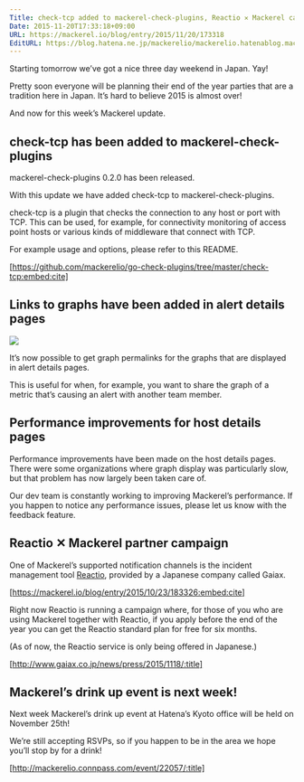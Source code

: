 ```yaml
---
Title: check-tcp added to mackerel-check-plugins, Reactio ✕ Mackerel campaign, etc.
Date: 2015-11-20T17:33:18+09:00
URL: https://mackerel.io/blog/entry/2015/11/20/173318
EditURL: https://blog.hatena.ne.jp/mackerelio/mackerelio.hatenablog.mackerel.io/atom/entry/6653586347145895620
---
```


Starting tomorrow we’ve got a nice three day weekend in Japan. Yay!

Pretty soon everyone will be planning their end of the year parties that are a tradition here in Japan. It’s hard to believe 2015 is almost over!

And now for this week’s Mackerel update.

## check-tcp has been added to mackerel-check-plugins

mackerel-check-plugins 0.2.0 has been released.

With this update we have added check-tcp to mackerel-check-plugins.

check-tcp is a plugin that checks the connection to any host or port with TCP.
This can be used, for example, for connectivity monitoring of access point hosts or various kinds of middleware that connect with TCP.

For example usage and options, please refer to this README. 

[https://github.com/mackerelio/go-check-plugins/tree/master/check-tcp:embed:cite]

## Links to graphs have been added in alert details pages

![](https://cdn-ak.f.st-hatena.com/images/fotolife/m/mackerelio/20151120/20151120113822.png)

It’s now possible to get graph permalinks for the graphs that are displayed in alert details pages.

This is useful for when, for example, you want to share the graph of a metric that’s causing an alert with another team member.


## Performance improvements for host details pages 

Performance improvements have been made on the host details pages. There were some organizations where graph display was particularly slow, but that problem has now largely been taken care of.

Our dev team is constantly working to improving Mackerel’s performance.
If you happen to notice any performance issues, please let us know with the feedback feature.

## Reactio ✕ Mackerel partner campaign

One of Mackerel’s supported notification channels is the incident management tool [Reactio](https://reactio.jp/), provided by a Japanese company called Gaiax.

[https://mackerel.io/blog/entry/2015/10/23/183326:embed:cite] 

Right now Reactio is running a campaign where, for those of you who are using Mackerel together with Reactio, if you apply before the end of the year you can get the Reactio standard plan for free for six months.

(As of now, the Reactio service is only being offered in Japanese.)

[http://www.gaiax.co.jp/news/press/2015/1118/:title]


## Mackerel’s drink up event is next week!

Next week Mackerel’s drink up event at Hatena’s Kyoto office will be held on November 25th!

We’re still accepting RSVPs, so if you happen to be in the area we hope you’ll stop by for a drink!

[http://mackerelio.connpass.com/event/22057/:title]
